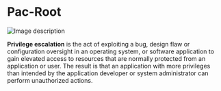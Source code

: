 # Pac-Root
![Image description](https://github.com/pwnsociety/Pac-Root/blob/main/pacroot.png)




**Privilege escalation** is the act of exploiting a bug, design flaw or configuration oversight in an operating system, or software application to gain elevated access to resources that are normally protected from an application or user. The result is that an application with more privileges than intended by the application developer or system administrator can perform unauthorized actions.
